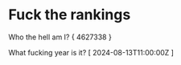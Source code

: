 # Fuck the rankings

Who the hell am I?
{ 4627338 }

What fucking year is it?
[ 2024-08-13T11:00:00Z ]
